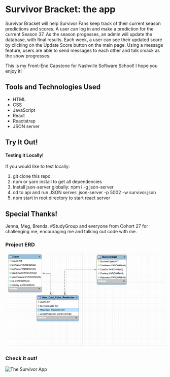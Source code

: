 # Survivor Bracket: the app

Survivor Bracket will help Survivor Fans keep track of their current season predictions and scores.  A user can log in and make a prediction for the current Season 37.  As the season progesses, an admin will update the database, with final results. Each week, a user can see their updated score by clicking on the Update Score button on the main page.  Using a message feature, users are able to send messages to each other and talk smack as the show progresses.  

This is my Front-End Capstone for Nashville Software School!  I hope you enjoy it!

## Tools and Technologies Used

* HTML
* CSS
* JavaScript
* React
* Reactstrap
* JSON server

## Try It Out! 

#### Testing it Locally!

If you would like to test locally:

1. git clone this repo
2. npm or yarn install to get all dependencies
3. Install json-server globally: npm i -g json-server
4. cd to api and run JSON server: json-server -p 5002 -w survivor.json
5. npm start in root directory to start react server

## Special Thanks!

Jenna, Meg, Brenda, #StudyGroup and everyone from Cohort 27 for challenging me, encouraging me and talking out code with me.


### Project ERD

![ERD](https://github.com/HelenChalmers/Survivor_Bracket_Capstone/blob/fancyButtons/src/img/SurvivorErd.png)


### Check it out!  

![The Survivor App](https://survivor-bracket.herokuapp.com)



